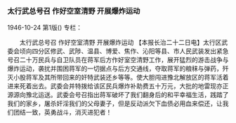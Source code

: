 ### 太行武总号召  作好空室清野  开展爆炸运动

1946-10-24
第1版()
专栏：

　　太行武总号召
    作好空室清野
    开展爆炸运动
    【本报长治二十二日电】太行区武委会顷向四分区修武、武陟、温县、博爱、焦作、沁阳等县、市人民武装发出紧急号召二十万民兵与自卫队员在蒋军后方作好室空清野工作，展开猛烈的游击战争与爆炸运动，袭扰并围困蒋军的一切据点与后方交通线，夺取蒋军的粮秣与弹药，歼灭小股蒋军及其所带回来的奸特武装还乡等等。使大胆闯进豫北解放区的蒋军活着进来死着出去。武委会并特拨给该区民兵爆炸补助费五十万元，大批的地雷现亦正源源向豫北运送。武委会号召指出蒋军破坏了我们翻身后的和平幸福生活，践踏了我们的家乡，屠杀奸淫我们的父母妻子，但是反动派欠下血债必用血来偿还，让我们团结一致，英勇战斗，消灭进犯者！
